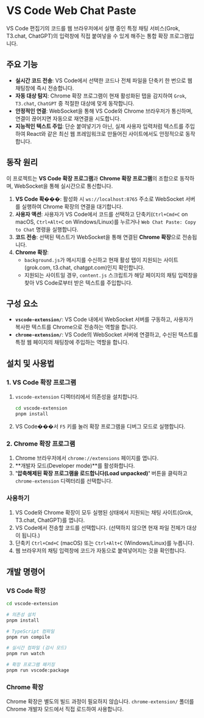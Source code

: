 # VS Code Web Chat Paste

VS Code 편집기의 코드를 웹 브라우저에서 실행 중인 특정 채팅 서비스(Grok, T3.chat, ChatGPT)의 입력창에 직접 붙여넣을 수 있게 해주는 통합 확장 프로그램입니다.

## 주요 기능

- **실시간 코드 전송**: VS Code에서 선택한 코드나 전체 파일을 단축키 한 번으로 웹 채팅창에 즉시 전송합니다.
- **자동 대상 탐지**: Chrome 확장 프로그램이 현재 활성화된 탭을 감지하여 `Grok`, `T3.chat`, `ChatGPT` 중 적절한 대상에 맞게 동작합니다.
- **안정적인 연결**: WebSocket을 통해 VS Code와 Chrome 브라우저가 통신하며, 연결이 끊어지면 자동으로 재연결을 시도합니다.
- **지능적인 텍스트 주입**: 단순 붙여넣기가 아닌, 실제 사용자 입력처럼 텍스트를 주입하여 React와 같은 최신 웹 프레임워크로 만들어진 사이트에서도 안정적으로 동작합니다.

## 동작 원리

이 프로젝트는 **VS Code 확장 프로그램**과 **Chrome 확장 프로그램**의 조합으로 동작하며, WebSocket을 통해 실시간으로 통신합니다.

1.  **VS Code 확���**: 활성화 시 `ws://localhost:8765` 주소로 WebSocket 서버를 실행하여 Chrome 확장의 연결을 대기합니다.
2.  **사용자 액션**: 사용자가 VS Code에서 코드를 선택하고 단축키(`Ctrl+Cmd+C` on macOS, `Ctrl+Alt+C` on Windows/Linux)를 누르거나 `Web Chat Paste: Copy to Chat` 명령을 실행합니다.
3.  **코드 전송**: 선택된 텍스트가 WebSocket을 통해 연결된 **Chrome 확장**으로 전송됩니다.
4.  **Chrome 확장**:
    - `background.js`가 메시지를 수신하고 현재 활성 탭이 지원되는 사이트(grok.com, t3.chat, chatgpt.com)인지 확인합니다.
    - 지원되는 사이트일 경우, `content.js` 스크립트가 해당 페이지의 채팅 입력창을 찾아 VS Code로부터 받은 텍스트를 주입합니다.

## 구성 요소

- **`vscode-extension/`**: VS Code 내에서 WebSocket 서버를 구동하고, 사용자가 복사한 텍스트를 Chrome으로 전송하는 역할을 합니다.
- **`chrome-extension/`**: VS Code의 WebSocket 서버에 연결하고, 수신된 텍스트를 특정 웹 페이지의 채팅창에 주입하는 역할을 합니다.

## 설치 및 사용법

### 1. VS Code 확장 프로그램

1.  `vscode-extension` 디렉터리에서 의존성을 설치합니다.
    ```bash
    cd vscode-extension
    pnpm install
    ```
2.  VS Code���서 `F5` 키를 눌러 확장 프로그램을 디버그 모드로 실행합니다.

### 2. Chrome 확장 프로그램

1.  Chrome 브라우저에서 `chrome://extensions` 페이지를 엽니다.
2.  **개발자 모드(Developer mode)**를 활성화합니다.
3.  **'압축해제된 확장 프로그램을 로드합니다(Load unpacked)'** 버튼을 클릭하고 `chrome-extension` 디렉터리를 선택합니다.

### 사용하기

1.  VS Code와 Chrome 확장이 모두 실행된 상태에서 지원되는 채팅 사이트(Grok, T3.chat, ChatGPT)를 엽니다.
2.  VS Code에서 전송할 코드를 선택합니다. (선택하지 않으면 현재 파일 전체가 대상이 됩니다.)
3.  단축키 `Ctrl+Cmd+C` (macOS) 또는 `Ctrl+Alt+C` (Windows/Linux)를 누릅니다.
4.  웹 브라우저의 채팅 입력창에 코드가 자동으로 붙여넣어지는 것을 확인합니다.

## 개발 명령어

### VS Code 확장

```bash
cd vscode-extension

# 의존성 설치
pnpm install

# TypeScript 컴파일
pnpm run compile

# 실시간 컴파일 (감시 모드)
pnpm run watch

# 확장 프로그램 패키징
pnpm run vscode:package
```

### Chrome 확장

Chrome 확장은 별도의 빌드 과정이 필요하지 않습니다. `chrome-extension/` 폴더를 Chrome 개발자 모드에서 직접 로드하여 사용합니다.